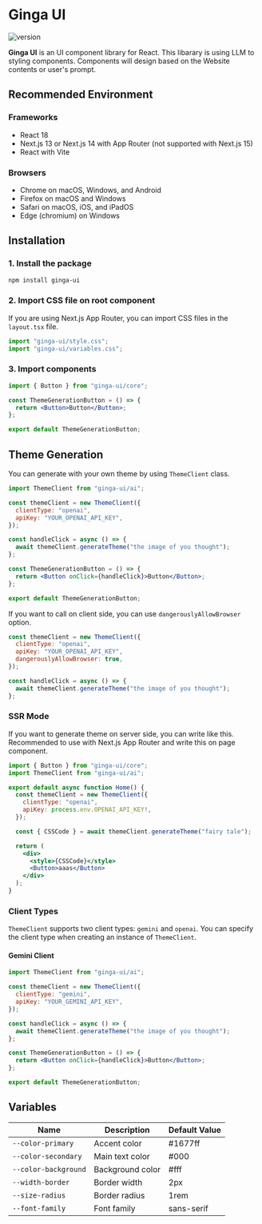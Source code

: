 # Ginga UI

![version](https://img.shields.io/github/package-json/v/newt239/ginga-ui?style=flat)

**Ginga UI** is an UI component library for React. This libarary is using LLM to styling components. Components will design based on the Website contents or user's prompt.

## Recommended Environment

### Frameworks

- React 18
- Next.js 13 or Next.js 14 with App Router (not supported with Next.js 15)
- React with Vite

### Browsers

- Chrome on macOS, Windows, and Android
- Firefox on macOS and Windows
- Safari on macOS, iOS, and iPadOS
- Edge (chromium) on Windows

## Installation

### 1. Install the package

```bash
npm install ginga-ui
```

### 2. Import CSS file on root component

If you are using Next.js App Router, you can import CSS files in the `layout.tsx` file.

```jsx
import "ginga-ui/style.css";
import "ginga-ui/variables.css";
```

### 3. Import components

```jsx
import { Button } from "ginga-ui/core";

const ThemeGenerationButton = () => {
  return <Button>Button</Button>;
};

export default ThemeGenerationButton;
```

## Theme Generation

You can generate with your own theme by using `ThemeClient` class.

```jsx
import ThemeClient from "ginga-ui/ai";

const themeClient = new ThemeClient({
  clientType: "openai",
  apiKey: "YOUR_OPENAI_API_KEY",
});

const handleClick = async () => {
  await themeClient.generateTheme("the image of you thought");
};

const ThemeGenerationButton = () => {
  return <Button onClick={handleClick}>Button</Button>;
};

export default ThemeGenerationButton;
```

If you want to call on client side, you can use `dangerouslyAllowBrowser` option.

```jsx
const themeClient = new ThemeClient({
  clientType: "openai",
  apiKey: "YOUR_OPENAI_API_KEY",
  dangerouslyAllowBrowser: true,
});

const handleClick = async () => {
  await themeClient.generateTheme("the image of you thought");
};
```

### SSR Mode

If you want to generate theme on server side, you can write like this. Recommended to use with Next.js App Router and write this on page component.

```jsx
import { Button } from "ginga-ui/core";
import ThemeClient from "ginga-ui/ai";

export default async function Home() {
  const themeClient = new ThemeClient({
    clientType: "openai",
    apiKey: process.env.OPENAI_API_KEY!,
  });

  const { CSSCode } = await themeClient.generateTheme("fairy tale");

  return (
    <div>
      <style>{CSSCode}</style>
      <Button>aaas</Button>
    </div>
  );
}
```

### Client Types

`ThemeClient` supports two client types: `gemini` and `openai`. You can specify the client type when creating an instance of `ThemeClient`.

#### Gemini Client

```jsx
import ThemeClient from "ginga-ui/ai";

const themeClient = new ThemeClient({
  clientType: "gemini",
  apiKey: "YOUR_GEMINI_API_KEY",
});

const handleClick = async () => {
  await themeClient.generateTheme("the image of you thought");
};

const ThemeGenerationButton = () => {
  return <Button onClick={handleClick}>Button</Button>;
};

export default ThemeGenerationButton;
```

## Variables

| Name                 | Description      | Default Value |
| -------------------- | ---------------- | ------------- |
| `--color-primary`    | Accent color     | #1677ff       |
| `--color-secondary`  | Main text color  | #000          |
| `--color-background` | Background color | #fff          |
| `--width-border`     | Border width     | 2px           |
| `--size-radius`      | Border radius    | 1rem          |
| `--font-family`      | Font family      | sans-serif    |
